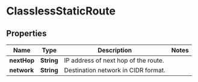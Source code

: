 # ClasslessStaticRoute

## Properties
Name | Type | Description | Notes
------------ | ------------- | ------------- | -------------
**nextHop** | **String** | IP address of next hop of the route. | 
**network** | **String** | Destination network in CIDR format. | 
